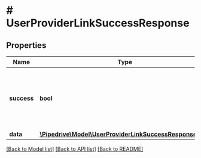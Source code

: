 # # UserProviderLinkSuccessResponse

## Properties

Name | Type | Description | Notes
------------ | ------------- | ------------- | -------------
**success** | **bool** | Boolean that indicates whether the request was successful or not | [optional]
**data** | [**\Pipedrive\Model\UserProviderLinkSuccessResponseData**](UserProviderLinkSuccessResponseData.md) |  | [optional]

[[Back to Model list]](../../README.md#models) [[Back to API list]](../../README.md#endpoints) [[Back to README]](../../README.md)

